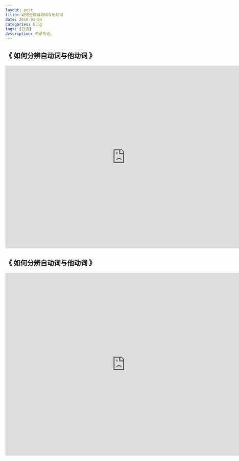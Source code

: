```yaml
---
layout: post
title: 如何分辨自动词与他动词
date: 2018-01-04
categories: blog
tags: [日语]
description: 日语杂论。
---
```


## 《 如何分辨自动词与他动词 》


<center><iframe id="b" class="b video_pc" src="https://static.hdslb.com/play.swf?cid=2163191&aid=1435641" frameborder="0" width="750" height="572" allowfullscreen="true"></iframe>
</center>

 
 
## 《 如何分辨自动词与他动词 》


<center><iframe id="b" class="b video_pc" src="https://static.hdslb.com/play.swf?cid=2163193&aid=1435641" frameborder="0" width="750" height="572" allowfullscreen="true"></iframe>
</center>
